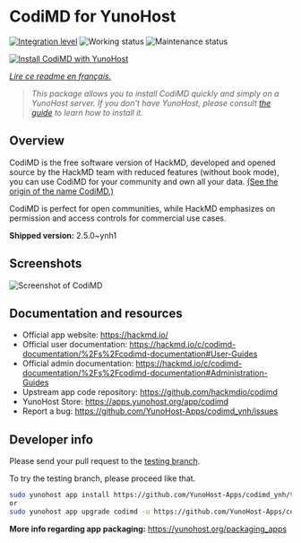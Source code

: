 <!--
N.B.: This README was automatically generated by https://github.com/YunoHost/apps/tree/master/tools/README-generator
It shall NOT be edited by hand.
-->

# CodiMD for YunoHost

[![Integration level](https://dash.yunohost.org/integration/codimd.svg)](https://dash.yunohost.org/appci/app/codimd) ![Working status](https://ci-apps.yunohost.org/ci/badges/codimd.status.svg) ![Maintenance status](https://ci-apps.yunohost.org/ci/badges/codimd.maintain.svg)

[![Install CodiMD with YunoHost](https://install-app.yunohost.org/install-with-yunohost.svg)](https://install-app.yunohost.org/?app=codimd)

*[Lire ce readme en français.](./README_fr.md)*

> *This package allows you to install CodiMD quickly and simply on a YunoHost server.
If you don't have YunoHost, please consult [the guide](https://yunohost.org/#/install) to learn how to install it.*

## Overview

CodiMD is the free software version of HackMD, developed and opened source by the HackMD team with reduced features (without book mode), you can use CodiMD for your community and own all your data. [(See the origin of the name CodiMD.)](https://github.com/hackmdio/codimd/issues/720)

CodiMD is perfect for open communities, while HackMD emphasizes on permission and access controls for commercial use cases.

**Shipped version:** 2.5.0~ynh1

## Screenshots

![Screenshot of CodiMD](./doc/screenshots/screenshot.png)

## Documentation and resources

* Official app website: <https://hackmd.io/>
* Official user documentation: <https://hackmd.io/c/codimd-documentation/%2Fs%2Fcodimd-documentation#User-Guides>
* Official admin documentation: <https://hackmd.io/c/codimd-documentation/%2Fs%2Fcodimd-documentation#Administration-Guides>
* Upstream app code repository: <https://github.com/hackmdio/codimd>
* YunoHost Store: <https://apps.yunohost.org/app/codimd>
* Report a bug: <https://github.com/YunoHost-Apps/codimd_ynh/issues>

## Developer info

Please send your pull request to the [testing branch](https://github.com/YunoHost-Apps/codimd_ynh/tree/testing).

To try the testing branch, please proceed like that.

``` bash
sudo yunohost app install https://github.com/YunoHost-Apps/codimd_ynh/tree/testing --debug
or
sudo yunohost app upgrade codimd -u https://github.com/YunoHost-Apps/codimd_ynh/tree/testing --debug
```

**More info regarding app packaging:** <https://yunohost.org/packaging_apps>
